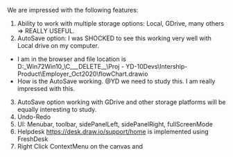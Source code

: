 We are impressed with the following features:
1) Ability to work with multiple storage options: Local, GDrive, many others => REALLY USEFUL.
2) AutoSave option: I was SHOCKED to see this working very well with Local drive on my computer.
- I am in the browser and file location is D:\_Win72Win10_\C___DELETE__\Proj - YD-10Devs\Intership-Product\Employer_Oct2020\flowChart.drawio
- How is the AutoSave working. @YD we need to study this. I am really impressed with this.
3) AutoSave option working with GDrive and other storage platforms will be equally interesting to study.
4) Undo-Redo
5) UI: Menubar, toolbar, sidePanelLeft, sidePanelRight, fullScreenMode
6) Helpdesk https://desk.draw.io/support/home is implemented using FreshDesk
7) Right Click ContextMenu on the canvas and 
